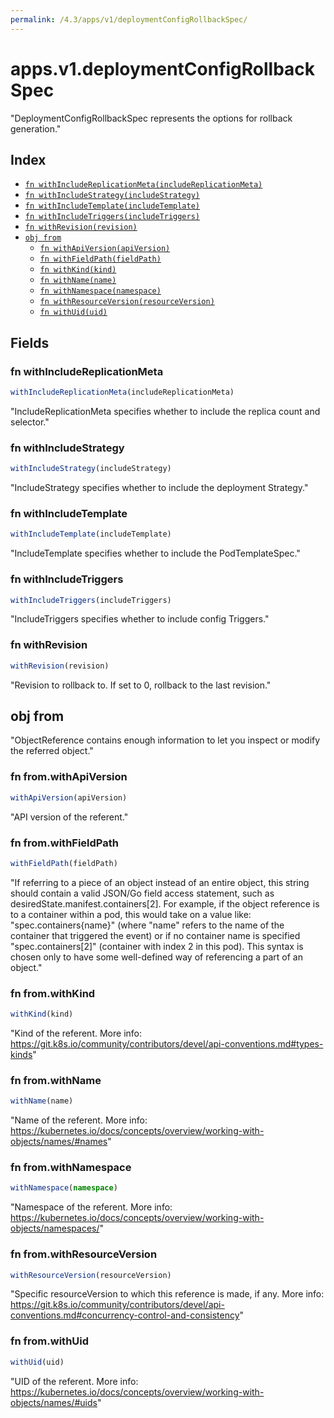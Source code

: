 ```yaml
---
permalink: /4.3/apps/v1/deploymentConfigRollbackSpec/
---
```


# apps.v1.deploymentConfigRollbackSpec

"DeploymentConfigRollbackSpec represents the options for rollback generation."

## Index

* [`fn withIncludeReplicationMeta(includeReplicationMeta)`](#fn-withincludereplicationmeta)
* [`fn withIncludeStrategy(includeStrategy)`](#fn-withincludestrategy)
* [`fn withIncludeTemplate(includeTemplate)`](#fn-withincludetemplate)
* [`fn withIncludeTriggers(includeTriggers)`](#fn-withincludetriggers)
* [`fn withRevision(revision)`](#fn-withrevision)
* [`obj from`](#obj-from)
  * [`fn withApiVersion(apiVersion)`](#fn-fromwithapiversion)
  * [`fn withFieldPath(fieldPath)`](#fn-fromwithfieldpath)
  * [`fn withKind(kind)`](#fn-fromwithkind)
  * [`fn withName(name)`](#fn-fromwithname)
  * [`fn withNamespace(namespace)`](#fn-fromwithnamespace)
  * [`fn withResourceVersion(resourceVersion)`](#fn-fromwithresourceversion)
  * [`fn withUid(uid)`](#fn-fromwithuid)

## Fields

### fn withIncludeReplicationMeta

```ts
withIncludeReplicationMeta(includeReplicationMeta)
```

"IncludeReplicationMeta specifies whether to include the replica count and selector."

### fn withIncludeStrategy

```ts
withIncludeStrategy(includeStrategy)
```

"IncludeStrategy specifies whether to include the deployment Strategy."

### fn withIncludeTemplate

```ts
withIncludeTemplate(includeTemplate)
```

"IncludeTemplate specifies whether to include the PodTemplateSpec."

### fn withIncludeTriggers

```ts
withIncludeTriggers(includeTriggers)
```

"IncludeTriggers specifies whether to include config Triggers."

### fn withRevision

```ts
withRevision(revision)
```

"Revision to rollback to. If set to 0, rollback to the last revision."

## obj from

"ObjectReference contains enough information to let you inspect or modify the referred object."

### fn from.withApiVersion

```ts
withApiVersion(apiVersion)
```

"API version of the referent."

### fn from.withFieldPath

```ts
withFieldPath(fieldPath)
```

"If referring to a piece of an object instead of an entire object, this string should contain a valid JSON/Go field access statement, such as desiredState.manifest.containers[2]. For example, if the object reference is to a container within a pod, this would take on a value like: \"spec.containers{name}\" (where \"name\" refers to the name of the container that triggered the event) or if no container name is specified \"spec.containers[2]\" (container with index 2 in this pod). This syntax is chosen only to have some well-defined way of referencing a part of an object."

### fn from.withKind

```ts
withKind(kind)
```

"Kind of the referent. More info: https://git.k8s.io/community/contributors/devel/api-conventions.md#types-kinds"

### fn from.withName

```ts
withName(name)
```

"Name of the referent. More info: https://kubernetes.io/docs/concepts/overview/working-with-objects/names/#names"

### fn from.withNamespace

```ts
withNamespace(namespace)
```

"Namespace of the referent. More info: https://kubernetes.io/docs/concepts/overview/working-with-objects/namespaces/"

### fn from.withResourceVersion

```ts
withResourceVersion(resourceVersion)
```

"Specific resourceVersion to which this reference is made, if any. More info: https://git.k8s.io/community/contributors/devel/api-conventions.md#concurrency-control-and-consistency"

### fn from.withUid

```ts
withUid(uid)
```

"UID of the referent. More info: https://kubernetes.io/docs/concepts/overview/working-with-objects/names/#uids"